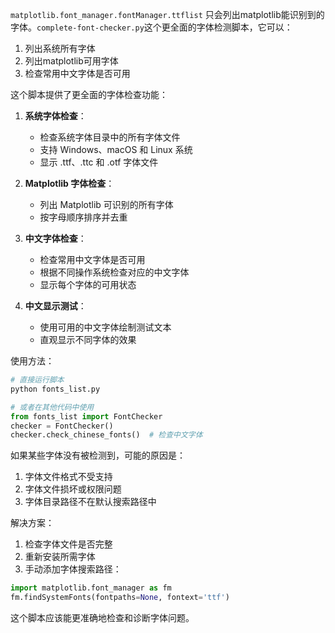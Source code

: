 `matplotlib.font_manager.fontManager.ttflist` 只会列出matplotlib能识别到的字体。`complete-font-checker.py`这个更全面的字体检测脚本，它可以：

1. 列出系统所有字体
2. 列出matplotlib可用字体
3. 检查常用中文字体是否可用

这个脚本提供了更全面的字体检查功能：

1. **系统字体检查**：
   - 检查系统字体目录中的所有字体文件
   - 支持 Windows、macOS 和 Linux 系统
   - 显示 .ttf、.ttc 和 .otf 字体文件

2. **Matplotlib 字体检查**：
   - 列出 Matplotlib 可识别的所有字体
   - 按字母顺序排序并去重

3. **中文字体检查**：
   - 检查常用中文字体是否可用
   - 根据不同操作系统检查对应的中文字体
   - 显示每个字体的可用状态

4. **中文显示测试**：
   - 使用可用的中文字体绘制测试文本
   - 直观显示不同字体的效果

使用方法：
```python
# 直接运行脚本
python fonts_list.py

# 或者在其他代码中使用
from fonts_list import FontChecker
checker = FontChecker()
checker.check_chinese_fonts()  # 检查中文字体
```

如果某些字体没有被检测到，可能的原因是：
1. 字体文件格式不受支持
2. 字体文件损坏或权限问题
3. 字体目录路径不在默认搜索路径中

解决方案：
1. 检查字体文件是否完整
2. 重新安装所需字体
3. 手动添加字体搜索路径：
```python
import matplotlib.font_manager as fm
fm.findSystemFonts(fontpaths=None, fontext='ttf')
```

这个脚本应该能更准确地检查和诊断字体问题。